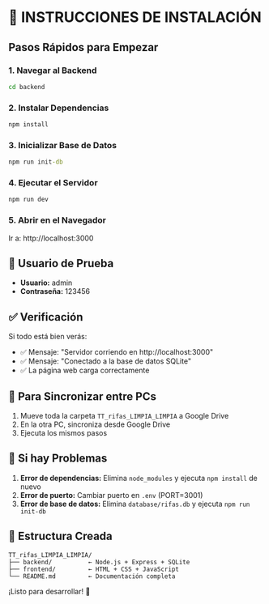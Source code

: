# 🚀 INSTRUCCIONES DE INSTALACIÓN

## Pasos Rápidos para Empezar

### 1. Navegar al Backend
```cmd
cd backend
```

### 2. Instalar Dependencias
```cmd
npm install
```

### 3. Inicializar Base de Datos
```cmd
npm run init-db
```

### 4. Ejecutar el Servidor
```cmd
npm run dev
```

### 5. Abrir en el Navegador
Ir a: http://localhost:3000

## 👤 Usuario de Prueba
- **Usuario:** admin
- **Contraseña:** 123456

## ✅ Verificación
Si todo está bien verás:
- ✅ Mensaje: "Servidor corriendo en http://localhost:3000"
- ✅ Mensaje: "Conectado a la base de datos SQLite"
- ✅ La página web carga correctamente

## 🔄 Para Sincronizar entre PCs
1. Mueve toda la carpeta `TT_rifas_LIMPIA_LIMPIA` a Google Drive
2. En la otra PC, sincroniza desde Google Drive
3. Ejecuta los mismos pasos

## 🐛 Si hay Problemas
1. **Error de dependencias:** Elimina `node_modules` y ejecuta `npm install` de nuevo
2. **Error de puerto:** Cambiar puerto en `.env` (PORT=3001)
3. **Error de base de datos:** Elimina `database/rifas.db` y ejecuta `npm run init-db`

## 📁 Estructura Creada
```
TT_rifas_LIMPIA_LIMPIA/
├── backend/          ← Node.js + Express + SQLite
├── frontend/         ← HTML + CSS + JavaScript
└── README.md         ← Documentación completa
```

¡Listo para desarrollar! 🎉
